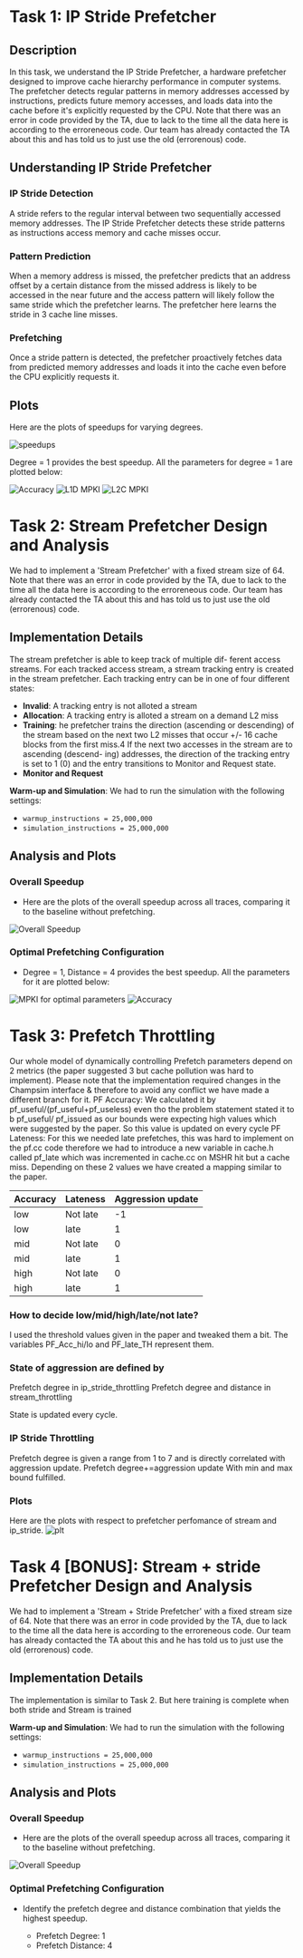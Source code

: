 # Task 1: IP Stride Prefetcher 

## Description
In this task, we understand the IP Stride Prefetcher, a hardware prefetcher designed to improve cache hierarchy performance in computer systems. The prefetcher detects regular patterns in memory addresses accessed by instructions, predicts future memory accesses, and loads data into the cache before it's explicitly requested by the CPU. Note that there was an error in code provided by the TA, due to lack to the time all the data here is according to the erroreneous code. Our team has already contacted the TA about this and has told us to just use the old (errorenous) code.

## Understanding IP Stride Prefetcher

### IP Stride Detection
A stride refers to the regular interval between two sequentially accessed memory addresses. The IP Stride Prefetcher detects these stride patterns as instructions access memory and cache misses occur.

### Pattern Prediction
When a memory address is missed, the prefetcher predicts that an address offset by a certain distance from the missed address is likely to be accessed in the near future and the access pattern will
likely follow the same stride which the prefetcher learns. The prefetcher here learns the stride in 3 cache line misses.

### Prefetching
Once a stride pattern is detected, the prefetcher proactively fetches data from predicted memory addresses and loads it into the cache even before the CPU explicitly requests it.

## Plots
Here are the plots of speedups for varying degrees.

![speedups](task1_speedup.png)

Degree = 1 provides the best speedup. All the parameters for degree = 1 are plotted below:

![Accuracy](task1_Accuracy.png)
![L1D MPKI](task1_l1d_mpki.png)
![L2C MPKI](task1_l2c_mpki.png)


# Task 2: Stream Prefetcher Design and Analysis

We had to implement a 'Stream Prefetcher' with a fixed stream size of 64.  Note that there was an error in code provided by the TA, due to lack to the time all the data here is according to the erroreneous code. Our team has already contacted the TA about this and has told us to just use the old (errorenous) code.

## Implementation Details
The stream prefetcher is able to keep track of multiple dif-
ferent access streams. For each tracked access stream, a stream
tracking entry is created in the stream prefetcher. Each tracking
entry can be in one of four different states:

- **Invalid**: A tracking entry is not alloted a stream
- **Allocation**: A tracking entry is alloted a stream on a demand L2 miss
- **Training**: he prefetcher trains the direction (ascending or
descending) of the stream based on the next two L2 misses
that occur +/- 16 cache blocks from the first miss.4 If the
next two accesses in the stream are to ascending (descend-
ing) addresses, the direction of the tracking entry is set to 1
(0) and the entry transitions to Monitor and Request state.
- **Monitor and Request**

 **Warm-up and Simulation**: We had to run the simulation with the following settings:
  - `warmup_instructions = 25,000,000`
  - `simulation_instructions = 25,000,000`

## Analysis and Plots

### Overall Speedup

- Here are the plots of the overall speedup across all traces, comparing it to the baseline without prefetching.

![Overall Speedup](task2_speedup.png)

### Optimal Prefetching Configuration

- Degree = 1, Distance = 4 provides the best speedup. All the parameters for it are plotted below:
 
![MPKI for optimal parameters ](task2_mpki.png)
![Accuracy](task2_accuracy.png)

# Task 3: Prefetch Throttling

Our whole model of dynamically controlling Prefetch parameters depend on 2 metrics (the paper suggested 3 but cache pollution was hard to implement). Please note that the implementation required changes in the Champsim interface & therefore to avoid any conflict we have made a different branch for it.
PF Accuracy: We calculated it by pf_useful/(pf_useful+pf_useless) even tho the problem statement stated it to b pf_useful/ pf_issued as our bounds were expecting high values which were suggested by the paper. So this value is updated on every cycle
PF Lateness: For this we needed late prefetches, this was hard to implement on the pf.cc code therefore we had to introduce a new variable in cache.h called pf_late which was incremented in cache.cc on MSHR hit but a cache miss.
Depending on these 2 values we have created a mapping similar to the paper.


|  Accuracy   |  Lateness  |  Aggression update |
--------------|------------|--------------------|
|  low      	|  Not late  |  -1        	      |
|  low      	|  late   	 |  1         	      |
|  mid      	|  Not late  |  0         	      |
|  mid      	|  late      |  1         	      |
|  high     	|  Not late  |  0         	      |
|  high     	|  late   	 |  1         	      |

### How to decide low/mid/high/late/not late?
I used the threshold values given in the paper and tweaked them a bit. The variables PF_Acc_hi/lo and PF_late_TH represent them.

### State of aggression are defined by 
Prefetch degree in ip_stride_throttling
Prefetch degree and distance in stream_throttling

State is updated every cycle.

### IP Stride Throttling
Prefetch degree is given a range from 1 to 7 and is directly correlated with aggression update.
Prefetch degree+=aggression update
With min and max bound fulfilled.

### Plots 
Here are the plots with respect to prefetcher perfomance of stream and ip_stride.
![plt](task3.png)

# Task 4 [BONUS]: Stream + stride Prefetcher Design and Analysis

We had to implement a 'Stream + Stride Prefetcher' with a fixed stream size of 64.  Note that there was an error in code provided by the TA, due to lack to the time all the data here is according to the erroreneous code. Our team has already contacted the TA about this and he has told us to just use the old (errorenous) code.

## Implementation Details
The implementation is similar to Task 2. But here training is complete when both stride and Stream is trained 

 **Warm-up and Simulation**: We had to run the simulation with the following settings:
  - `warmup_instructions = 25,000,000`
  - `simulation_instructions = 25,000,000`

## Analysis and Plots

### Overall Speedup

- Here are the plots of the overall speedup across all traces, comparing it to the baseline without prefetching.

![Overall Speedup](task4_1.png)



### Optimal Prefetching Configuration

- Identify the prefetch degree and distance combination that yields the highest speedup.

  - Prefetch Degree: 1
  - Prefetch Distance: 4
 






